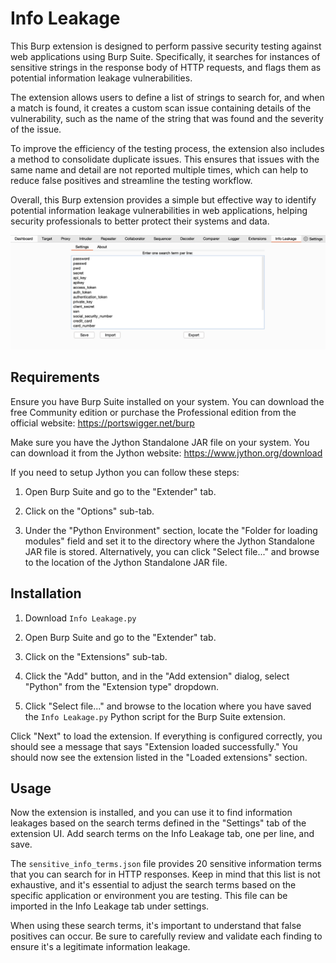 # Info Leakage
This Burp extension is designed to perform passive security testing against web applications using Burp Suite. Specifically, it searches for instances of sensitive strings in the response body of HTTP requests, and flags them as potential information leakage vulnerabilities.

The extension allows users to define a list of strings to search for, and when a match is found, it creates a custom scan issue containing details of the vulnerability, such as the name of the string that was found and the severity of the issue.

To improve the efficiency of the testing process, the extension also includes a method to consolidate duplicate issues. This ensures that issues with the same name and detail are not reported multiple times, which can help to reduce false positives and streamline the testing workflow.

Overall, this Burp extension provides a simple but effective way to identify potential information leakage vulnerabilities in web applications, helping security professionals to better protect their systems and data.

![Screenshot](images/screenshot.png)

## Requirements

Ensure you have Burp Suite installed on your system. You can download the free Community edition or purchase the Professional edition from the official website: https://portswigger.net/burp

Make sure you have the Jython Standalone JAR file on your system. You can download it from the Jython website: https://www.jython.org/download

If you need to setup Jython you can follow these steps:
1. Open Burp Suite and go to the "Extender" tab.

2. Click on the "Options" sub-tab.

3. Under the "Python Environment" section, locate the "Folder for loading modules" field and set it to the directory where the Jython Standalone JAR file is stored. Alternatively, you can click "Select file..." and browse to the location of the Jython Standalone JAR file.

## Installation

1. Download ```Info Leakage.py```

2. Open Burp Suite and go to the "Extender" tab.

3. Click on the "Extensions" sub-tab.

4. Click the "Add" button, and in the "Add extension" dialog, select "Python" from the "Extension type" dropdown.

5. Click "Select file..." and browse to the location where you have saved the ```Info Leakage.py``` Python script for the Burp Suite extension.

Click "Next" to load the extension. If everything is configured correctly, you should see a message that says "Extension loaded successfully." You should now see the extension listed in the "Loaded extensions" section.

## Usage

Now the extension is installed, and you can use it to find information leakages based on the search terms defined in the "Settings" tab of the extension UI. Add search terms on the Info Leakage tab, one per line, and save.

The ```sensitive_info_terms.json``` file provides 20 sensitive information terms that you can search for in HTTP responses. Keep in mind that this list is not exhaustive, and it's essential to adjust the search terms based on the specific application or environment you are testing. This file can be imported in the Info Leakage tab under settings.

When using these search terms, it's important to understand that false positives can occur. Be sure to carefully review and validate each finding to ensure it's a legitimate information leakage.
